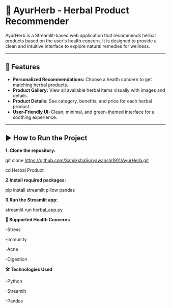 # 🌿 AyurHerb - Herbal Product Recommender

AyurHerb is a Streamlit-based web application that recommends herbal products based on the user's health concern. It is designed to provide a clean and intuitive interface to explore natural remedies for wellness.

---

## 🚀 Features

- **Personalized Recommendations:** Choose a health concern to get matching herbal products.  
- **Product Gallery:** View all available herbal items visually with images and details.  
- **Product Details:** See category, benefits, and price for each herbal product.  
- **User-Friendly UI:** Clean, minimal, and green-themed interface for a soothing experience.  

---

## ▶️ How to Run the Project
**1. Clone the repository:**

git clone https://github.com/SamikshaSuryawanshi1911/AyurHerb.git

cd Herbal Product

**2.Install required packages:**

pip install streamlit pillow pandas

**3.Run the Streamlit app:**
   
streamlit run herbal_app.py

**🧠 Supported Health Concerns**

-Stress

-Immunity

-Acne

-Digestion

**🛠️ Technologies Used**

-Python

-Streamlit

-Pandas
